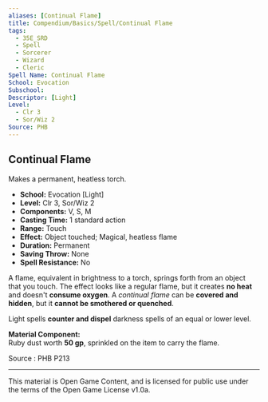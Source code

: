 ```yaml
---
aliases: [Continual Flame]
title: Compendium/Basics/Spell/Continual Flame
tags:
  - 35E_SRD
  - Spell
  - Sorcerer
  - Wizard
  - Cleric
Spell Name: Continual Flame
School: Evocation
Subschool: 
Descriptor: [Light]
Level:
  - Clr 3
  - Sor/Wiz 2
Source: PHB
---
```


## Continual Flame

Makes a permanent, heatless torch.

* **School:** Evocation [Light]  
* **Level:** Clr 3, Sor/Wiz 2  
* **Components:** V, S, M  
* **Casting Time:** 1 standard action  
* **Range:** Touch  
* **Effect:** Object touched; Magical, heatless flame  
* **Duration:** Permanent  
* **Saving Throw:** None  
* **Spell Resistance:** No

A flame, equivalent in brightness to a torch, springs forth from an object that you touch. The effect looks like a regular flame, but it creates **no heat** and doesn't **consume oxygen**. A *continual flame* can be **covered and hidden**, but it **cannot be smothered or quenched**.

Light spells **counter and dispel** darkness spells of an equal or lower level.

**Material Component:**  
Ruby dust worth **50 gp**, sprinkled on the item to carry the flame.

Source : PHB P213

---

This material is Open Game Content, and is licensed for public use under  
the terms of the Open Game License v1.0a.
